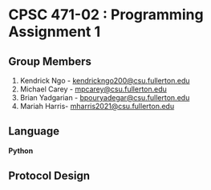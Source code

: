 # CPSC 471-02  : Programming Assignment 1
## Group Members
1. Kendrick Ngo - kendrickngo200@csu.fullerton.edu
2. Michael Carey - mpcarey@csu.fullerton.edu
3. Brian Yadgarian - bpouryadegar@csu.fullerton.edu
4. Mariah Harris- mharris2021@csu.fullerton.edu

## Language

**Python**

## Protocol Design